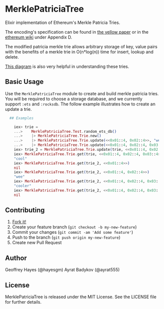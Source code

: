 # MerklePatriciaTree

Elixir implementation of Ethereum's Merkle Patricia Tries.

The encoding's specification can be found in [the yellow paper](http://yellowpaper.io/) or in the [ethereum wiki](https://github.com/ethereum/wiki/wiki/RLP) under Appendix D.

The modified patricia merkle trie allows arbitrary storage of key, value pairs with the benefits of a merkle trie in O(n*log(n)) time for insert, lookup and delete.

[This diagram](https://i.stack.imgur.com/YZGxe.png) is also very helpful in understanding these tries.

## Basic Usage

Use the `MerklePatriciaTree` module to create and build merkle patricia tries. You will be required to choose
a storage database, and we currently support `:ets` and `:rocksdb`. The follow example illustrates how to
create an update a trie.

```elixir
  ## Examples

    iex> trie =
    ...>    MerklePatriciaTree.Test.random_ets_db()
    ...>    |> MerklePatriciaTree.Trie.new()
    ...>    |> MerklePatriciaTree.Trie.update(<<0x01::4, 0x02::4>>, "wee")
    ...>    |> MerklePatriciaTree.Trie.update(<<0x01::4, 0x02::4, 0x03::4>>, "cool")
    iex> trie_2 = MerklePatriciaTree.Trie.update(trie, <<0x01::4, 0x02::4, 0x03::4>>, "cooler")
    iex> MerklePatriciaTree.Trie.get(trie, <<0x01::4, 0x02::4, 0x03::4>>)
    "cool"
    iex> MerklePatriciaTree.Trie.get(trie_2, <<0x01::4>>)
    nil
    iex> MerklePatriciaTree.Trie.get(trie_2, <<0x01::4, 0x02::4>>)
    "wee"
    iex> MerklePatriciaTree.Trie.get(trie_2, <<0x01::4, 0x02::4, 0x03::4>>)
    "cooler"
    iex> MerklePatriciaTree.Trie.get(trie_2, <<0x01::4, 0x02::4, 0x03::4, 0x04::4>>)
    nil
```

## Contributing

1. [Fork it!](https://github.com/exthereum/merkle_patricia_trie/fork)
2. Create your feature branch (`git checkout -b my-new-feature`)
3. Commit your changes (`git commit -am 'Add some feature'`)
4. Push to the branch (`git push origin my-new-feature`)
5. Create new Pull Request

## Author

Geoffrey Hayes (@hayesgm)
Ayrat Badykov (@ayrat555)

## License

MerklePatriciaTree is released under the MIT License. See the LICENSE file for further details.
